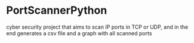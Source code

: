 # PortScannerPython
cyber security project that aims to scan IP ports in TCP or UDP, and in the end generates a csv file and a graph with all scanned ports

